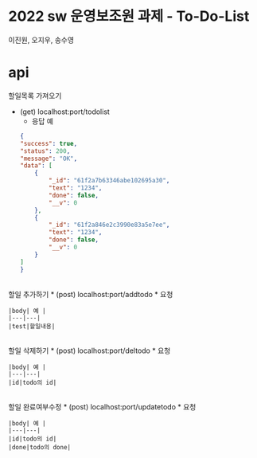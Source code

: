 # 2022 sw 운영보조원 과제 - To-Do-List
이진원, 오지우, 송수영
# api
할일목록 가져오기
* (get) localhost:port/todolist
    * 응답 예
    ```json
   {
	"success": true,
	"status": 200,
	"message": "OK",
	"data": [
		{
			"_id": "61f2a7b63346abe102695a30",
			"text": "1234",
			"done": false,
			"__v": 0
		},
		{
			"_id": "61f2a846e2c3990e83a5e7ee",
			"text": "1234",
			"done": false,
			"__v": 0
		}
    ]
   }
   ```
<br>
할일 추가하기
* (post) localhost:port/addtodo
    * 요청

    |body| 예 |
    |---|---|
    |test|할일내용|
<br>
할일 삭제하기
* (post) localhost:port/deltodo
    * 요청

    |body| 예 |
    |---|---|
    |id|todo의 id|
<br>
할일 완료여부수정
* (post) localhost:port/updatetodo
    * 요청

    |body| 예 |
    |---|---|
    |id|todo의 id|
	|done|todo의 done|